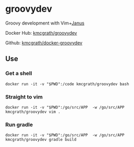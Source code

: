 # groovydev

Groovy development with Vim+[Janus][janus-url]

Docker Hub: [kmcgrath/groovydev][groovydev-hub-url]

Github: [kmcgrath/docker-groovydev][groovydev-github-url]

## Use

### Get a shell

    docker run -it -v "$PWD":/code kmcgrath/groovydev bash

### Straight to vim

    docker run -it -v "$PWD":/go/src/APP  -w /go/src/APP kmcgrath/groovydev vim .


### Run gradle

    docker run -it -v "$PWD":/go/src/APP  -w /go/src/APP kmcgrath/groovydev gradle build


[groovydev-hub-url]: https://hub.docker.com/r/kmcgrath/groovydev/
[groovydev-github-url]: https://github.com/kmcgrath/docker-groovydev
[janus-url]: https://github.com/carlhuda/janus
